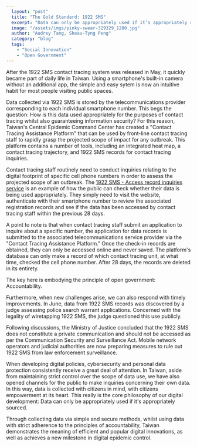 ```yaml
---
  layout: "post"
  title: "The Gold Standard: 1922 SMS"
  excerpt: "Data can only be appropriately used if it’s appropriately sourced."
  image: "/assets/imgs/pinky-swear-329329_1280.jpg"
  author: "Audrey Tang, Sheau-Tyng Peng"
  category: "blog"
  tags: 
    - "Social Innovation"
    - "Open Government"
---
```


After the 1922 SMS contact tracing system was released in May, it quickly became part of daily life in Taiwan. Using a smartphone's built-in camera without an additional app, the simple and easy sytem is now an intuitive habit for most people visiting public spaces.

Data collected via 1922 SMS is stored by the telecommunications provider corresponding to each individual smartphone number. This begs the question: How is this data used appropriately for the purposes of contact tracing whilst also guaranteeing information security? For this reason, Taiwan's Central Epidemic Command Center has created a "Contact Tracing Assistance Platform" that can be used by front-line contact tracing staff to rapidly grasp the projected scope of impact for any outbreak. This platform contains a number of tools, including an integrated heat map, a contact tracing trajectory, and 1922 SMS records for contact tracing inquiries.

Contact tracing staff routinely need to conduct inquiries relating to the digital footprint of specific cell phone numbers in order to assess the projected scope of an outbreak. The [1922 SMS - Access record inquiries service](https://sms.1922.gov.tw) is an example of how the public can check whether their data is being used appropriately. They simply need to visit the website, authenticate with their smartphone number to review the associated registration records and see if the data has been accessed by contact tracing staff within the previous 28 days.

A point to note is that when contact tracing staff submit an application to inquire about a specific number, the application for data records is submitted to the associated telecommunications service provider via the "Contact Tracing Assistance Platform." Once the check-in records are obtained, they can only be accessed online and never saved. The platform's database can only make a record of which contact tracing unit, at what time, checked the cell phone number. After 28 days, the records are deleted in its entirety.

The key here is embodying the principle of open government: Accountability. 

Furthermore, when new challenges arise, we can also respond with timely improvements. In June, data from 1922 SMS records was discovered by a judge assessing police search warrant applications. Concerned with the legality of wiretapping 1922 SMS, the judge questioned this use publicly.

Following discussions, the Ministry of Justice concluded that the 1922 SMS does not constitute a private communication and should not be accessed as per the Communication Security and Surveillance Act. Mobile network operators and judicial authorities are now preparing measures to rule out 1922 SMS from law enforcement surveillance.

When developing digital policies, cybersecurity and personal data protection consistently receive a great deal of attention. In Taiwan, aside from maintaining strict control over the scope of data use, we have also opened channels for the public to make inquiries concerning their own data. In this way, data is collected with citizens in mind, with citizens empowerment at its heart. This really is the core philosophy of our digital development: Data can only be appropriately used if it's appropriately sourced.

Through collecting data via simple and secure methods, whilst using data with strict adherence to the principles of accountability, Taiwan demonstrates the meaning of efficient and popular digital innovations, as well as achieves a new milestone in digital epidemic control.
